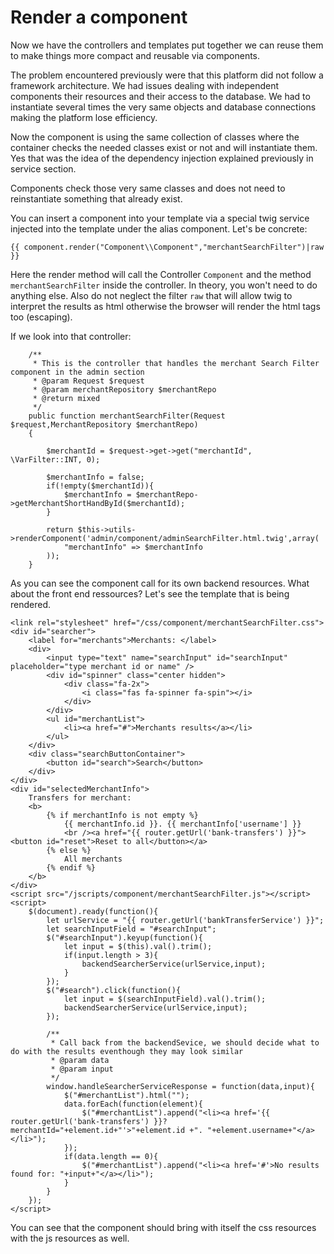 # Render a component

Now we have the controllers and templates put together we can reuse them to make things more compact and reusable via components.

The problem encountered previously were that this platform did not follow a framework architecture. We had issues dealing with independent components their resources and their access to the database.
We had to instantiate several times the very same objects and database connections making the platform lose efficiency.

Now the component is using the same collection of classes where the container checks the needed classes exist or not and will instantiate them. Yes that was the idea of the dependency injection explained previously in service section.

Components check those very same classes and does not need to reinstantiate something that already exist.

You can insert a component into your template via a special twig service injected into the template under the alias component. Let's be concrete:

``{{ component.render("Component\\Component","merchantSearchFilter")|raw }}``

Here the render method will call the Controller ``Component`` and the method ``merchantSearchFilter`` inside the controller. In theory, you won't need to do anything else.
Also do not neglect the filter ``raw`` that will allow twig to interpret the results as html otherwise the browser will render the html tags too (escaping).

If we look into that controller:

```
    /**
     * This is the controller that handles the merchant Search Filter component in the admin section
     * @param Request $request
     * @param merchantRepository $merchantRepo
     * @return mixed
     */
    public function merchantSearchFilter(Request $request,MerchantRepository $merchantRepo)
    {

        $merchantId = $request->get->get("merchantId", \VarFilter::INT, 0);

        $merchantInfo = false;
        if(!empty($merchantId)){
            $merchantInfo = $merchantRepo->getMerchantShortHandById($merchantId);
        }

        return $this->utils->renderComponent('admin/component/adminSearchFilter.html.twig',array(
            "merchantInfo" => $merchantInfo
        ));
    }
```

As you can see the component call for its own backend resources. What about the front end ressources?
Let's see the template that is being rendered.

```
<link rel="stylesheet" href="/css/component/merchantSearchFilter.css">
<div id="searcher">
    <label for="merchants">Merchants: </label>
    <div>
        <input type="text" name="searchInput" id="searchInput" placeholder="type merchant id or name" />
        <div id="spinner" class="center hidden">
            <div class="fa-2x">
                <i class="fas fa-spinner fa-spin"></i>
            </div>
        </div>
        <ul id="merchantList">
            <li><a href="#">Merchants results</a></li>
        </ul>
    </div>
    <div class="searchButtonContainer">
        <button id="search">Search</button>
    </div>
</div>
<div id="selectedMerchantInfo">
    Transfers for merchant:
    <b>
        {% if merchantInfo is not empty %}
            {{ merchantInfo.id }}. {{ merchantInfo['username'] }}
            <br /><a href="{{ router.getUrl('bank-transfers') }}"><button id="reset">Reset to all</button></a>
        {% else %}
            All merchants
        {% endif %}
    </b>
</div>
<script src="/jscripts/component/merchantSearchFilter.js"></script>
<script>
    $(document).ready(function(){
        let urlService = "{{ router.getUrl('bankTransferService') }}";
        let searchInputField = "#searchInput";
        $("#searchInput").keyup(function(){
            let input = $(this).val().trim();
            if(input.length > 3){
                backendSearcherService(urlService,input);
            }
        });
        $("#search").click(function(){
            let input = $(searchInputField).val().trim();
            backendSearcherService(urlService,input);
        });

        /**
         * Call back from the backendSevice, we should decide what to do with the results eventhough they may look similar
         * @param data
         * @param input
         */
        window.handleSearcherServiceResponse = function(data,input){
            $("#merchantList").html("");
            data.forEach(function(element){
                $("#merchantList").append("<li><a href='{{ router.getUrl('bank-transfers') }}?merchantId="+element.id+"'>"+element.id +". "+element.username+"</a></li>");
            });
            if(data.length == 0){
                $("#merchantList").append("<li><a href='#'>No results found for: "+input+"</a></li>");
            }
        }
    });
</script>
```

You can see that the component should bring with itself the css resources with the js resources as well.